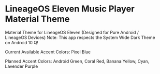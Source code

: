 # LineageOS Eleven Music Player Material Theme
 Material Theme for LineageOS Eleven (Designed for Pure Android / LineageOS Devices)
 Note: This app respects the System Wide Dark Theme on Android 10 Q!
 
 Current Available Accent Colors: Pixel Blue
 
 Planned Accent Colors: Android Green, Coral Red, Banana Yellow, Cyan, Lavender Purple 
